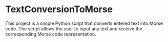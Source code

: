 # TextConversionToMorse
This project is a simple Python script that converts entered text into Morse code. The script allows the user to input any text and receive the corresponding Morse code representation.

